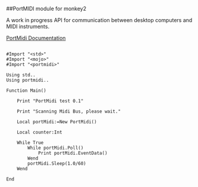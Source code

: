 ##PortMIDI module for monkey2

A work in progress API for communication between desktop computers and MIDI instruments. 

[PortMidi Documentation](README.txt)


``` monkey

#Import "<std>"
#Import "<mojo>"
#Import "<portmidi>"

Using std..
Using portmidi..

Function Main()

	Print "PortMidi test 0.1"

	Print "Scanning Midi Bus, please wait."

	Local portMidi:=New PortMidi()
	
	Local counter:Int

	While True
		While portMidi.Poll()
			Print portMidi.EventData()
		Wend
		portMidi.Sleep(1.0/60)
	Wend

End

```
